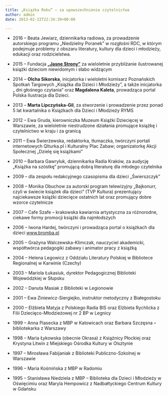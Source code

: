 ```yaml
---
title: „Książka Roku” – za upowszechnienie czytelnictwa
author: admin
date: 2013-02-22T22:34:39+00:00

---
```

  * 2016 &#8211; Beata Jewiarz, dziennikarka radiowa, za prowadzenie autorskiego programu &#8222;Niedzielny Poranek&#8221; w rozgłośni RDC, w którym podejmuje problemy z obszaru literatury, kultury dla dzieci i młodzieży, edukacji oraz rodzicielstwa.
  * 2015 &#8211; Fundacja **<a href="http://www.ibby.pl/?p=2913" target="_blank">&#8222;Jasne Strony&#8221;</a>** za wieloletnie przybliżanie ilustrowanej książki dzieciom niewidomym i słabo widzącym
  * 2014 &#8211; **Olcha Sikorska**, inicjatorka i wieloletni komisarz Poznańskich Spotkań Targowych &#8222;Książka dla Dzieci i Młodzieży&#8221;, a także inicjatorka  „ dni głośnego czytania” oraz **Magdalena Kaleta**, prowadząca portal Polska Ilustracja dla Dzieci.
  * 2013 &#8211; **Marta Lipczyńska-Gil**, za stworzenie i prowadzenie przez ponad 5 lat kwartalnika o Książkach dla Dzieci i Młodzieży RYMS
  * 
      2012 &#8211; Ewa Gruda, kierowniczka Muzeum Książki Dziecięcej w Warszawie, za wieloletnie niestrudzone działania promujące książkę i czytelnictwo w kraju i za granicą
    

  * 
      2011 &#8211; Ewa Świerżewska, redaktorka, tłumaczka, twórczyni portali internetowych Qlturka.pl i Kulturalny Plac Zabaw; organizatorkę Akcji Społecznej &#8222;Dzielę się książkami&#8221;
    

  * 
      2010 &#8211; Barbara Gawryluk, dziennikarka Radia Kraków, za audycję &#8222;Książka na szóstkę&#8221; promującą dobrą literaturę dla młodego czytelnika
    

  * 
      2009 &#8211; dla zespołu redakcyjnego czasopisma dla dzieci &#8222;Świerszczyk&#8221;
    

  * 
      2008 &#8211; Monika Obuchow za autorski program telewizyjny &#8222;Bajkonurr, czyli w świecie książek dla dzieci&#8221; (TVP Kultura) prezentujący najciekawsze książki dziecięce ostatnich lat oraz promujący dobre wzorce czytelnicze
    

  * 
      2007 &#8211; Cafe Szafe &#8211; krakowska kawiarnia artystyczna za różnorodne, ciekawe formy promocji książki dla najmłodszych
    

  * 
      2006 &#8211; Iwona Hardej, twórczyni i prowadząca portal o książkach dla dzieci www.bromba.pl
    

  * 
      2005 &#8211; Grażyna Walczewska-Klimczak, nauczyciel akademicki, współtwórca pedagogiki zabawy i animator pracy z książką
    

  * 
      2004 &#8211; Helena Legowicz z Oddziału Literatury Polskiej w Bibliotece Regionalnej w Karwinie (Czechy)
    

  * 
      2003 &#8211; Mariola Łukasiuk, dyrektor Pedagogicznej Biblioteki Wojewódzkiej w Słupsku
    

  * 
      2002 &#8211; Danuta Masiak z Biblioteki w Legionowie
    

  * 
      2001 &#8211; Ewa Ziniewicz-Siergiejko, instruktor metodyczny z Białegostoku
    

  * 
      2000 &#8211; Elżbieta Matyja z Polskiego Radia BIS oraz Elżbieta Rychlicka z Filii Dziecięco-Młodzieżowej nr 2 BP w Legnicy
    

  * 
      1999 &#8211; Anna Piasecka z MBP w Katowicach oraz Barbara Szczęsna &#8211; bibliotekarka z Warszawy
    

  * 
      1998 &#8211; Maria Łykowska (obecnie Okrasa) z Książnicy Płockiej oraz Krystyna Litwin z Miejskiego Ośrodka Kultury w Olsztynie
    

  * 
      1997 &#8211; Mirosława Fabijaniak z Biblioteki Publiczno-Szkolnej w Warszawie
    

  * 
      1996 &#8211; Maria Kośmińska z MBP w Radomiu
    

  * 
      1995 &#8211; Stanisława Niedziela z MBP &#8211; Biblioteka dla Dzieci i Młodzieży w Oświęcimiu oraz Maryla Hempowicz z Nadbałtyckiego Centrum Kultury w Gdańsku
    


